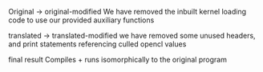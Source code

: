 Original -> original-modified
We have removed the inbuilt kernel loading code to use our provided auxiliary functions

translated -> translated-modified
we have removed some unused headers, and print statements referencing culled opencl
values

final result
Compiles + runs isomorphically to the original program